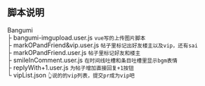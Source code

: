 ## 脚本说明
Bangumi  
├ bangumi-imgupload.user.js `vue写的上传图片脚本`  
├ markOPandFriend&vip.user.js `帖子里标记出好友楼主以及vip，还有sai`  
├ markOPandFriend.user.js `帖子里标记好友和楼主`  
├ smileInComment.user.js `在时间线吐槽和条目吐槽里显示bgm表情`  
├ replyWith+1.user.js  `为帖子增加直接回复+1按钮`  
└ vipList.json  `👆说的的vip列表，提交pr成为vip吧`  

